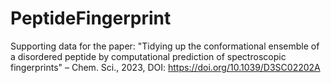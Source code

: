 # PeptideFingerprint
Supporting data for the paper: "Tidying up the conformational ensemble of a disordered peptide by computational prediction of spectroscopic fingerprints" – Chem. Sci., 2023, DOI: https://doi.org/10.1039/D3SC02202A
